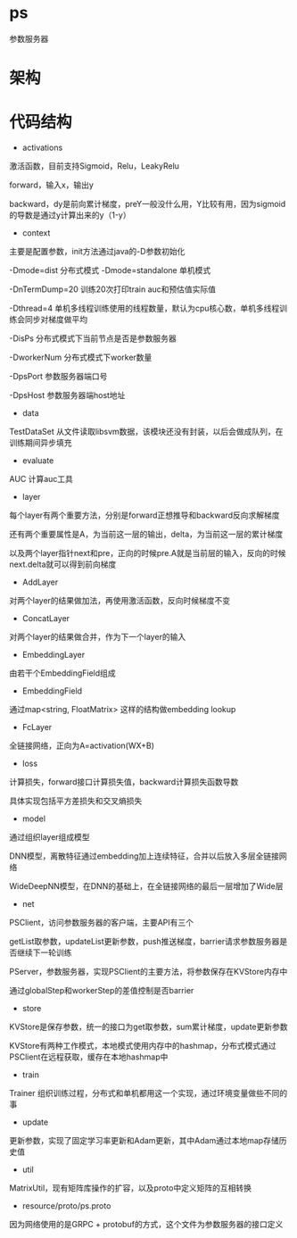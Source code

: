 # ps
参数服务器

# 架构



# 代码结构

* activations

激活函数，目前支持Sigmoid，Relu，LeakyRelu

forward，输入x，输出y

backward，dy是前向累计梯度，preY一般没什么用，Y比较有用，因为sigmoid的导数是通过y计算出来的y（1-y）

* context

主要是配置参数，init方法通过java的-D参数初始化

-Dmode=dist 分布式模式 -Dmode=standalone 单机模式

-DnTermDump=20 训练20次打印train auc和预估值实际值

-Dthread=4 单机多线程训练使用的线程数量，默认为cpu核心数，单机多线程训练会同步对梯度做平均

-DisPs 分布式模式下当前节点是否是参数服务器

-DworkerNum 分布式模式下worker数量

-DpsPort 参数服务器端口号

-DpsHost 参数服务器端host地址

* data

TestDataSet 从文件读取libsvm数据，该模块还没有封装，以后会做成队列，在训练期间异步填充

* evaluate

AUC 计算auc工具

* layer

每个layer有两个重要方法，分别是forward正想推导和backward反向求解梯度

还有两个重要属性是A，为当前这一层的输出，delta，为当前这一层的累计梯度

以及两个layer指针next和pre，正向的时候pre.A就是当前层的输入，反向的时候next.delta就可以得到前向梯度

* AddLayer

对两个layer的结果做加法，再使用激活函数，反向时候梯度不变

* ConcatLayer

对两个layer的结果做合并，作为下一个layer的输入

* EmbeddingLayer

由若干个EmbeddingField组成

* EmbeddingField

通过map<string, FloatMatrix> 这样的结构做embedding lookup

* FcLayer

全链接网络，正向为A=activation(WX+B)

* loss

计算损失，forward接口计算损失值，backward计算损失函数导数

具体实现包括平方差损失和交叉熵损失

* model

通过组织layer组成模型

DNN模型，离散特征通过embedding加上连续特征，合并以后放入多层全链接网络

WideDeepNN模型，在DNN的基础上，在全链接网络的最后一层增加了Wide层

* net

PSClient，访问参数服务器的客户端，主要API有三个

getList取参数，updateList更新参数，push推送梯度，barrier请求参数服务器是否继续下一轮训练

PServer，参数服务器，实现PSClient的主要方法，将参数保存在KVStore内存中

通过globalStep和workerStep的差值控制是否barrier

* store

KVStore是保存参数，统一的接口为get取参数，sum累计梯度，update更新参数

KVStore有两种工作模式，本地模式使用内存中的hashmap，分布式模式通过PSClient在远程获取，缓存在本地hashmap中

* train

Trainer 组织训练过程，分布式和单机都用这一个实现，通过环境变量做些不同的事

* update

更新参数，实现了固定学习率更新和Adam更新，其中Adam通过本地map存储历史值

* util

MatrixUtil，现有矩阵库操作的扩容，以及proto中定义矩阵的互相转换

* resource/proto/ps.proto

因为网络使用的是GRPC + protobuf的方式，这个文件为参数服务器的接口定义




